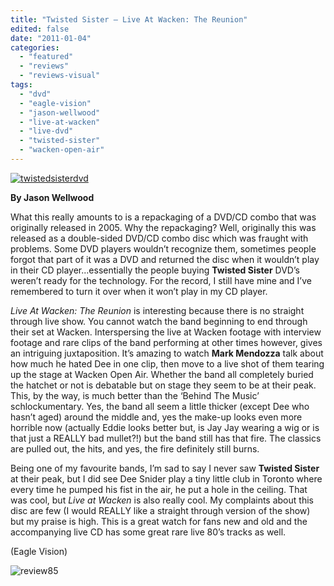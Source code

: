 ```yaml
---
title: "Twisted Sister – Live At Wacken: The Reunion"
edited: false
date: "2011-01-04"
categories:
  - "featured"
  - "reviews"
  - "reviews-visual"
tags:
  - "dvd"
  - "eagle-vision"
  - "jason-wellwood"
  - "live-at-wacken"
  - "live-dvd"
  - "twisted-sister"
  - "wacken-open-air"
---
```


[![](http://www.hellbound.ca/wp-content/uploads/2011/01/twistedsisterdvd-290x435.jpg "twistedsisterdvd")](http://www.hellbound.ca/wp-content/uploads/2011/01/twistedsisterdvd.jpg)

**By Jason Wellwood**

What this really amounts to is a repackaging of a DVD/CD combo that was originally released in 2005. Why the repackaging? Well, originally this was released as a double-sided DVD/CD combo disc which was fraught with problems. Some DVD players wouldn’t recognize them, sometimes people forgot that part of it was a DVD and returned the disc when it wouldn’t play in their CD player...essentially the people buying **Twisted Sister** DVD’s weren’t ready for the technology. For the record, I still have mine and I’ve remembered to turn it over when it won’t play in my CD player.

_Live At Wacken: The Reunion_ is interesting because there is no straight through live show. You cannot watch the band beginning to end through their set at Wacken. Interspersing the live at Wacken footage with interview footage and rare clips of the band performing at other times however, gives an intriguing juxtaposition. It’s amazing to watch **Mark Mendozza** talk about how much he hated Dee in one clip, then move to a live shot of them tearing up the stage at Wacken Open Air. Whether the band all completely buried the hatchet or not is debatable but on stage they seem to be at their peak. This, by the way, is much better than the ‘Behind The Music’ schlockumentary. Yes, the band all seem a little thicker (except Dee who hasn’t aged) around the middle and, yes the make-up looks even more horrible now (actually Eddie looks better but, is Jay Jay wearing a wig or is that just a REALLY bad mullet?!) but the band still has that fire. The classics are pulled out, the hits, and yes, the fire definitely still burns.

Being one of my favourite bands, I’m sad to say I never saw **Twisted Sister** at their peak, but I did see Dee Snider play a tiny little club in Toronto where every time he pumped his fist in the air, he put a hole in the ceiling. That was cool, but _Live at Wacken_ is also really cool. My complaints about this disc are few (I would REALLY like a straight through version of the show) but my praise is high. This is a great watch for fans new and old and the accompanying live CD has some great rare live 80’s tracks as well.

(Eagle Vision)

![](http://www.hellbound.ca/wp-content/uploads/2009/06/review85.png "review85")
